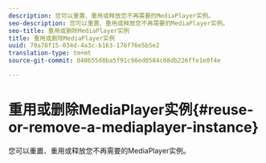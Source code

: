 ```yaml
---
description: 您可以重置、重用或释放您不再需要的MediaPlayer实例。
seo-description: 您可以重置、重用或释放您不再需要的MediaPlayer实例。
seo-title: 重用或删除MediaPlayer实例
title: 重用或删除MediaPlayer实例
uuid: 70a78f15-034d-4a3c-b163-176f76e5b5e2
translation-type: tm+mt
source-git-commit: 040655d8ba5f91c98ed0584c08db226ffe1e0f4e

---
```



# 重用或删除MediaPlayer实例{#reuse-or-remove-a-mediaplayer-instance}

您可以重置、重用或释放您不再需要的MediaPlayer实例。

